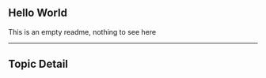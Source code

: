 Hello World
---------------------

This is an empty readme, nothing to see here

---------------------

Topic Detail
---------------------
